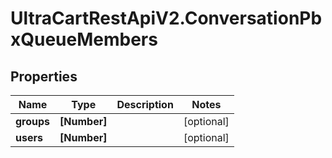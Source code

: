 # UltraCartRestApiV2.ConversationPbxQueueMembers

## Properties

Name | Type | Description | Notes
------------ | ------------- | ------------- | -------------
**groups** | **[Number]** |  | [optional] 
**users** | **[Number]** |  | [optional] 


